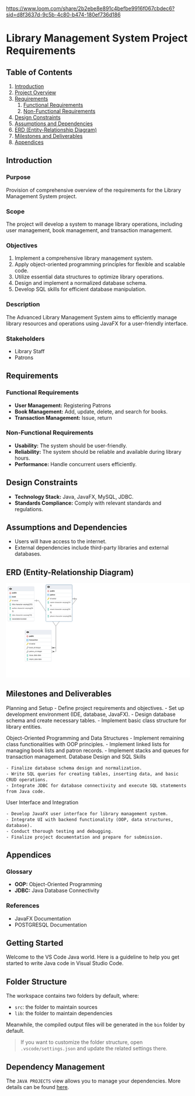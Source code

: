 
https://www.loom.com/share/2b2ebe8e891c4befbe9916f067cbdec6?sid=d8f3637d-9c5b-4c80-b474-180ef736d186



# Library Management System Project Requirements

## Table of Contents

1. [Introduction](#introduction)
2. [Project Overview](#project-overview)
3. [Requirements](#requirements)
   1. [Functional Requirements](#functional-requirements)
   2. [Non-Functional Requirements](#non-functional-requirements)
4. [Design Constraints](#design-constraints)
5. [Assumptions and Dependencies](#assumptions-and-dependencies)
6. [ERD (Entity-Relationship Diagram)](#erd-entity-relationship-diagram)
7. [Milestones and Deliverables](#milestones-and-deliverables)
8. [Appendices](#appendices)

## Introduction

### Purpose

Provision of comprehensive overview of the requirements for the Library Management System project.

### Scope

The project will develop a system to manage library operations, including user management, book management, and transaction management.

### Objectives

1. Implement a comprehensive library management system.
2. Apply object-oriented programming principles for flexible and scalable code.
3. Utilize essential data structures to optimize library operations.
4. Design and implement a normalized database schema.
5. Develop SQL skills for efficient database manipulation.

### Description

The Advanced Library Management System aims to efficiently manage library resources and operations using JavaFX for a user-friendly interface.

### Stakeholders

- Library Staff
- Patrons

## Requirements

### Functional Requirements

- **User Management:** Registering Patrons
- **Book Management:** Add, update, delete, and search for books.
- **Transaction Management:** Issue, return

### Non-Functional Requirements

- **Usability:** The system should be user-friendly.
- **Reliability:** The system should be reliable and available during library hours.
- **Performance:** Handle concurrent users efficiently.

## Design Constraints

- **Technology Stack:** Java, JavaFX, MySQL, JDBC.
- **Standards Compliance:** Comply with relevant standards and regulations.

## Assumptions and Dependencies

- Users will have access to the internet.
- External dependencies include third-party libraries and external databases.

## ERD (Entity-Relationship Diagram)

![ERD](ERD.png)

## Milestones and Deliverables

Planning and Setup - Define project requirements and objectives. - Set up development environment (IDE, database, JavaFX). - Design database schema and create necessary tables. - Implement basic class structure for library entities.

Object-Oriented Programming and Data Structures - Implement remaining class functionalities with OOP principles. - Implement linked lists for managing book lists and patron records. - Implement stacks and queues for transaction management.
Database Design and SQL Skills

    - Finalize database schema design and normalization.
    - Write SQL queries for creating tables, inserting data, and basic CRUD operations.
    - Integrate JDBC for database connectivity and execute SQL statements from Java code.

User Interface and Integration

    - Develop JavaFX user interface for library management system.
    - Integrate UI with backend functionality (OOP, data structures, database).
    - Conduct thorough testing and debugging.
    - Finalize project documentation and prepare for submission.

## Appendices

### Glossary

- **OOP:** Object-Oriented Programming
- **JDBC:** Java Database Connectivity

### References

- JavaFX Documentation
- POSTGRESQL Documentation

## Getting Started

Welcome to the VS Code Java world. Here is a guideline to help you get started to write Java code in Visual Studio Code.

## Folder Structure

The workspace contains two folders by default, where:

- `src`: the folder to maintain sources
- `lib`: the folder to maintain dependencies

Meanwhile, the compiled output files will be generated in the `bin` folder by default.

> If you want to customize the folder structure, open `.vscode/settings.json` and update the related settings there.

## Dependency Management

The `JAVA PROJECTS` view allows you to manage your dependencies. More details can be found [here](https://github.com/microsoft/vscode-java-dependency#manage-dependencies).